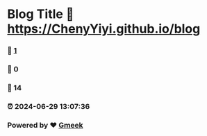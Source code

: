 # Blog Title :link: https://ChenyYiyi.github.io/blog 
### :page_facing_up: [1](https://ChenyYiyi.github.io/blog/tag.html) 
### :speech_balloon: 0 
### :hibiscus: 14 
### :alarm_clock: 2024-06-29 13:07:36 
### Powered by :heart: [Gmeek](https://github.com/Meekdai/Gmeek)

